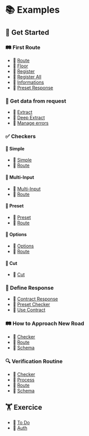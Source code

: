 # 📚 Examples

## 🚀 Get Started

### 🛤️ First Route

- 📄 [Route](./get-started/first-route/route.ts)
- 📄 [Floor](./get-started/first-route/floor.ts)
- 📄 [Register](./get-started/first-route/register.ts)
- 📄 [Register All](./get-started/first-route/register-all.ts)
- 📄 [Informations](./get-started/first-route/informations.ts)
- 📄 [Preset Response](./get-started/first-route/preset-response.ts)

### 🤲 Get data from request

- 📄 [Extract](./get-started/getting-data-from-request/extract.ts)
- 📄 [Deep Extract](./get-started/getting-data-from-request/deep-extract.ts)
- 📄 [Manage errors](./get-started/getting-data-from-request/manage-errors.ts)

### ✅ Checkers

#### 🔹 Simple

- 📄 [Simple](./get-started/do-check/simple/index.ts)
- 📄 [Route](./get-started/do-check/simple/route.ts)

#### 🔹 Multi-Input

- 📄 [Multi-Input](./get-started/do-check/multi-input/index.ts)
- 📄 [Route](./get-started/do-check/multi-input/route.ts)

#### 🔹 Preset

- 📄 [Preset](./get-started/do-check/preset/index.ts)
- 📄 [Route](./get-started/do-check/preset/route.ts)

#### 🔹 Options

- 📄 [Options](./get-started/do-check/options/index.ts)
- 📄 [Route](./get-started/do-check/options/route.ts)

#### 🔹 Cut

- 📄 [Cut](./get-started/do-check/cut/index.ts)

### 📝 Define Response

- 📄 [Contract Response](./get-started/define-response/contract-response.ts)
- 📄 [Preset Checker](./get-started/define-response/preset-checker.ts)
- 📄 [Use Contract](./get-started/define-response/use-contract.ts)

### 🛤️ How to Approach New Road

- 📄 [Checker](./get-started/how-to-approach-new-road/checker.ts)
- 📄 [Route](./get-started/how-to-approach-new-road/route.ts)
- 📄 [Schema](./get-started/how-to-approach-new-road/schema.ts)

### 🔍 Verification Routine

- 📄 [Checker](./get-started/verification-routine/checker.ts)
- 📄 [Process](./get-started/verification-routine/process.ts)
- 📄 [Route](./get-started/verification-routine/route.ts)
- 📄 [Schema](./get-started/verification-routine/schema.ts)

## 🏋️ Exercice

- 📄 [To Do](./exercises/to-do/src/main.ts)
- 📄 [Auth](./exercises/auth/src/main.ts)
